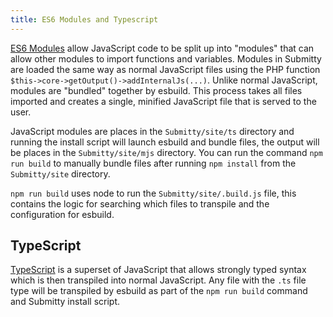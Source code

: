 ```yaml
---
title: ES6 Modules and Typescript
---
```


[ES6 Modules](https://developer.mozilla.org/en-US/docs/Web/JavaScript/Guide/Modules) allow JavaScript code to be split up
into "modules" that can allow other modules to import functions and variables. Modules in Submitty are loaded the 
same way as normal JavaScript files using the PHP function `$this->core->getOutput()->addInternalJs(...)`. Unlike normal 
JavaScript, modules are "bundled" together by esbuild. This process takes all files imported and creates a single, 
minified JavaScript file that is served to the user.

JavaScript modules are places in the `Submitty/site/ts` directory and running the install script will launch esbuild
and bundle files, the output will be places in the `Submitty/site/mjs` directory. You can run the command 
`npm run build` to manually bundle files after running `npm install` from the `Submitty/site` directory.

`npm run build` uses node to run the `Submitty/site/.build.js` file, this contains the logic for searching which files
to transpile and the configuration for esbuild.

## TypeScript

[TypeScript](https://www.typescriptlang.org/) is a superset of JavaScript that allows strongly typed syntax which is 
then transpiled into normal JavaScript. Any file with the `.ts` file type will be transpiled by esbuild as part of the 
`npm run build` command and Submitty install script.
